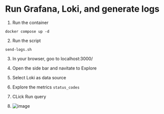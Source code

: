 # Run Grafana, Loki, and generate logs

1. Run the container

``` docker compose up -d ```

2. Run the script

``` send-logs.sh ```

3. In your browser, goo to localhost:3000/
4. Open the side bar and navitate to Explore
5. Select Loki as data source
6. Explore the metrics `status_codes`
7. CLick Run query

8. ![image](https://github.com/tonypowa/alerting-notification-template-tutorial/assets/45235678/6d5c60a4-450b-499e-9fb2-d05eba6cf9ff)
